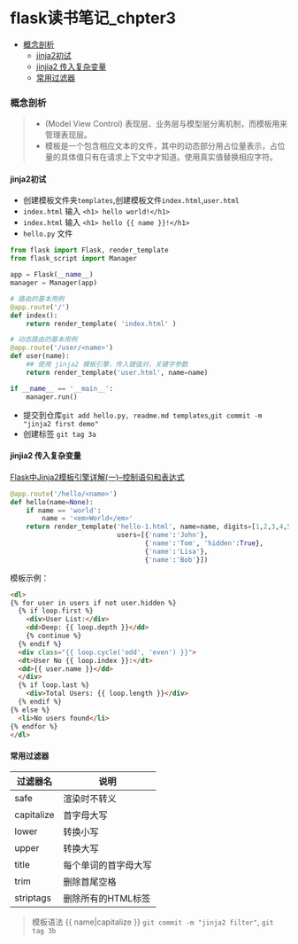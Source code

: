 # flask读书笔记_chpter3
<!-- MarkdownTOC -->

- [概念剖析](#概念剖析)
	- [jinja2初试](#jinja2初试)
	- [jinjia2 传入复杂变量](#jinjia2-传入复杂变量)
	- [常用过滤器](#常用过滤器)

<!-- /MarkdownTOC -->

### 概念剖析
>* (Model View Control) 表现层、业务层与模型层分离机制，而模板用来管理表现层。
>* 模板是一个包含相应文本的文件，其中的动态部分用占位量表示，占位量的具体值只有在请求上下文中才知道。使用真实值替换相应字符。

#### jinja2初试

* 创建模板文件夹`templates`,创建模板文件`index.html`,`user.html`
* `index.html` 输入 `<h1> hello world!</h1>`
* `index.html` 输入 `<h1> hello {{ name }}!</h1>`
* `hello.py` 文件

```python
from flask import Flask, render_template
from flask_script import Manager

app = Flask(__name__)
manager = Manager(app)

# 路由的基本用例
@app.route('/')
def index():
	return render_template( 'index.html' )

# 动态路由的基本用例
@app.route('/user/<name>')
def user(name):
	## 使用 jinja2 模板引擎，传入键值对，关键字参数
	return render_template('user.html', name=name)

if __name__ == '__main__':
	manager.run()
```
* 提交到仓库`git add hello.py, readme.md templates`,`git commit -m "jinja2 first demo"`
* 创建标签 `git tag 3a`

#### jinjia2 传入复杂变量

[Flask中Jinja2模板引擎详解(一)–控制语句和表达式](http://www.bjhee.com/jinja2-statement.html)

```python
@app.route('/hello/<name>')
def hello(name=None):
    if name == 'world':
        name = '<em>World</em>'
    return render_template('hello-1.html', name=name, digits=[1,2,3,4,5],
                           users=[{'name':'John'},
                                  {'name':'Tom', 'hidden':True},
                                  {'name':'Lisa'},
                                  {'name':'Bob'}])
```

模板示例：
```html
<dl>
{% for user in users if not user.hidden %}
  {% if loop.first %}
    <div>User List:</div>
    <dd>Deep: {{ loop.depth }}</dd>
    {% continue %}
  {% endif %}
  <div class="{{ loop.cycle('odd', 'even') }}">
  <dt>User No {{ loop.index }}:</dt>
  <dd>{{ user.name }}</dd>
  </div>
  {% if loop.last %}
    <div>Total Users: {{ loop.length }}</div>
  {% endif %}
{% else %}
  <li>No users found</li>
{% endfor %}
</dl>
```

#### 常用过滤器

|过滤器名|说明
|---|---
|safe|渲染时不转义
|capitalize|首字母大写
|lower|转换小写
|upper|转换大写
|title|每个单词的首字母大写
|trim|删除首尾空格
|striptags|删除所有的HTML标签

> 模板语法 {{ name|capitalize }}
> `git commit -m "jinja2 filter"`, `git tag 3b` 
